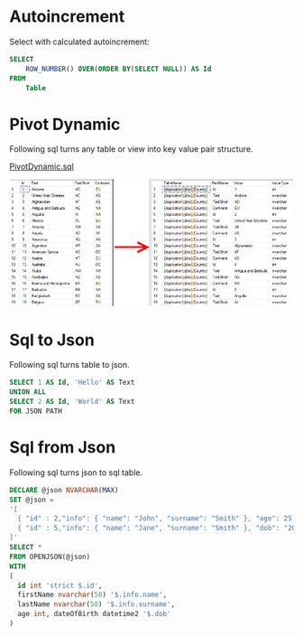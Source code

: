 # Autoincrement
Select with calculated autoincrement:
```Sql
SELECT 
    ROW_NUMBER() OVER(ORDER BY(SELECT NULL)) AS Id 
FROM 
    Table
```

# Pivot Dynamic
Following sql turns any table or view into key value pair structure.

[PivotDynamic.sql](PivotDynamic.sql)

![PivotDynamic](Doc/PivotDynamic.png)

# Sql to Json
Following sql turns table to json.
```Sql
SELECT 1 AS Id, 'Hello' AS Text
UNION ALL
SELECT 2 AS Id, 'World' AS Text
FOR JSON PATH
```

# Sql from Json
Following sql turns json to sql table.

```Sql
DECLARE @json NVARCHAR(MAX)
SET @json =  
'[
  { "id" : 2,"info": { "name": "John", "surname": "Smith" }, "age": 25 },
  { "id" : 5,"info": { "name": "Jane", "surname": "Smith" }, "dob": "2005-11-04T12:00:00" }
]'
SELECT *
FROM OPENJSON(@json)
WITH
(
  id int 'strict $.id',  
  firstName nvarchar(50) '$.info.name',
  lastName nvarchar(50) '$.info.surname',
  age int, dateOfBirth datetime2 '$.dob'
)
```

